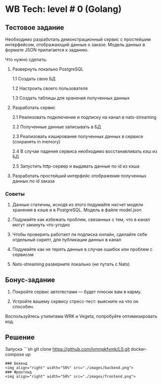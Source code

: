 # WB Tech: level # 0 (Golang)		 	 	

## Тестовое задание
Необходимо разработать демонстрационный сервис с простейшим интерфейсом, отображающий данные о заказе. Модель данных в формате JSON прилагается к заданию.	

				

Что нужно сделать:

1. Развернуть локально PostgreSQL

    1.1 Создать свою БД

    1.2 Настроить своего пользователя

    1.3 Создать таблицы для хранения полученных данных

2.  Разработать сервис

    2.1 Реализовать подключение и подписку на канал в nats-streaming

    2.2 Полученные данные записывать в БД

    2.3 Реализовать кэширование полученных данных в сервисе (сохранять in memory)

    2.4 В случае падения сервиса необходимо восстанавливать кэш из БД

    2.5 Запустить http-сервер и выдавать данные по id из кэша

3. Разработать простейший интерфейс отображения полученных данных по id заказа

### Советы				
1. Данные статичны, исходя из этого подумайте насчет модели хранения в кэше и в PostgreSQL. Модель в файле model.json

2. Подумайте как избежать проблем, связанных с тем, что в канал могут закинуть что-угодно

3. Чтобы проверить работает ли подписка онлайн, сделайте себе отдельный скрипт, для публикации данных в канал

4. Подумайте как не терять данные в случае ошибок или проблем с сервисом

5. Nats-streaming разверните локально (не путать с Nats)

						

## Бонус-задание						
1. Покройте сервис автотестами — будет плюсик вам в карму.

2. Устройте вашему сервису стресс-тест: выясните на что он способен.

						

Воспользуйтесь утилитами WRK и Vegeta, попробуйте оптимизировать код.
## Решение
Запуска ```sh
git clone https://github.com/lvmnpkfvmk/L0.git
docker-compose up
```
### Бекенд
<img align="right" width="50%" src="./images/backend.png">
### Фронтенд
<img align="right" width="50%" src="./images/frontend.png">
